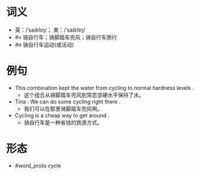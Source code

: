 # 词义
- 英：/ˈsaɪklɪŋ/； 美：/ˈsaɪklɪŋ/
- #v 骑自行车；骑脚踏车兜风；骑自行车旅行
- #n 骑自行车运动(或活动)
# 例句
- This combination kept the water from cycling to normal hardness levels .
	- 这个组合从骑脚踏车兜风到常态坚硬水平保持了水。
- Tina : We can do some cycling right there .
	- 我们可以在那里骑脚踏车兜风啊。
- Cycling is a cheap way to get around .
	- 骑自行车是一种省钱的旅游方式。
# 形态
- #word_proto cycle
